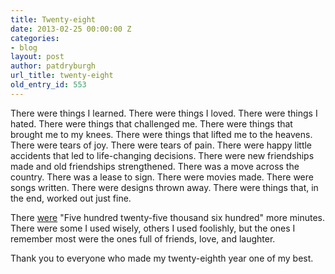 ```yaml
---
title: Twenty-eight
date: 2013-02-25 00:00:00 Z
categories:
- blog
layout: post
author: patdryburgh
url_title: twenty-eight
old_entry_id: 553
---
```


There were things I learned. There were things I loved. There were things I hated. There were things that challenged me. There were things that brought me to my knees. There were things that lifted me to the heavens. There were tears of joy. There were tears of pain. There were happy little accidents that led to life-changing decisions. There were new friendships made and old friendships strengthened. There was a move across the country. There was a lease to sign. There were movies made. There were songs written. There were designs thrown away. There were things that, in the end, worked out just fine.

There [were][1] "Five hundred twenty-five thousand six hundred" more minutes. There were some I used wisely, others I used foolishly, but the ones I remember most were the ones full of friends, love, and laughter.

Thank you to everyone who made my twenty-eighth year one of my best.

[1]: http://patrickrhone.com/2013/02/25/measurements/